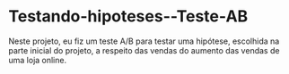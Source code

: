# Testando-hipoteses--Teste-AB
Neste projeto, eu fiz um teste A/B para testar uma hipótese, escolhida na parte inicial do projeto, a respeito das vendas do aumento das vendas de uma loja online.
